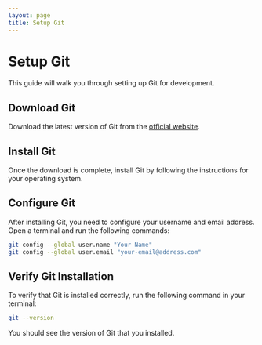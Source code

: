 ```yaml
---
layout: page
title: Setup Git
---
```


# Setup Git

This guide will walk you through setting up Git for development.

## Download Git

Download the latest version of Git from the [official website](https://git-scm.com/downloads).

## Install Git

Once the download is complete, install Git by following the instructions for your operating system.

## Configure Git

After installing Git, you need to configure your username and email address. Open a terminal and run the following commands:

```bash
git config --global user.name "Your Name"
git config --global user.email "your-email@address.com"
```

## Verify Git Installation

To verify that Git is installed correctly, run the following command in your terminal:

```bash
git --version
```

You should see the version of Git that you installed.
